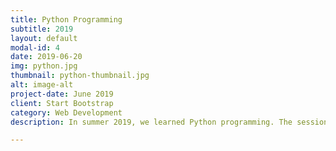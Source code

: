 ```yaml
---
title: Python Programming
subtitle: 2019
layout: default
modal-id: 4
date: 2019-06-20
img: python.jpg
thumbnail: python-thumbnail.jpg
alt: image-alt
project-date: June 2019
client: Start Bootstrap
category: Web Development
description: In summer 2019, we learned Python programming. The session topics, slides and some Python codes used in club activities can be seen by clicking the links blow. <br><b>Introduction to Python programing language and Spyder (<a href="../files/Introduction.pdf">slides</a>, <a href="../files/lect1.py">lect1.py</a>)</LI></b> <br><b>Variable and data type (<a href="../files/variable.pdf">slides</a>, <a href="../files/lect2.py">lect2.py</a>)</LI></b> <br><b>Condition and branch statements (<a href="../files/condition.pdf">slides</a>, <a href="../files/lect3.py">lect3.py</a>)</LI></b> <br><b>Loop statements (<a href="../files/loop.pdf">slides</a>, <a href="../files/lect4.py">lect4.py</a>)</LI></b> <br><b>Arithmetic operation and string manipulation (<a href="../files/operation.pdf">slides</a>, <a href="../files/lect5.py">lect5.py</a>)</LI></b> <br><b>List data structure (<a href="../files/list.pdf">slides</a>, <a href="../files/lect6.py">lect6_1.py</a>, <a href="../files/lect6_challenge2_partial.py">lect6_2.py</a>)</LI></b> <br><b>Creating functions (<a href="../files/function.pdf">slides</a>, <a href="../files/lect7.py">lect7.py</a>)</LI></b> <br><b>Creating a simple game (<a href="../files/game.pdf">slides</a>, <a href="../files/lect8.py">lect8_0.py</a>, <a href="../files/lect8p1.py">lect8_1.py</a>, <a href="../files/lect8p2.py">lect8_2.py</a>, <a href="../files/lect8p3.py">lect8_3.py</a>)</LI></b>

---
```


